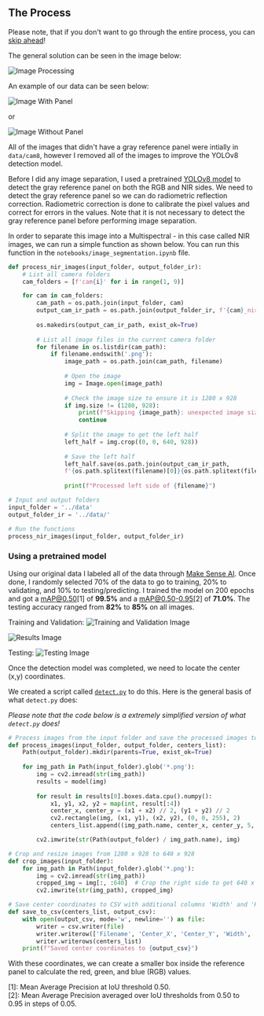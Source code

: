 ## The Process

Please note, that if you don't want to go through the entire process, you can [skip ahead](/README.md)!

The general solution can be seen in the image below:

![](/assets/image_processing.png "Image Processing")

An example of our data can be seen below:

![Image With Panel](/assets/image_with_panel.png)

or

![Image Without Panel](/assets/image_without_panel.png)

All of the images that didn't have a gray reference panel were intially in `data/cam8`, however I removed all of the images to improve the YOLOv8 detection model.

Before I did any image separation, I used a pretrained [YOLOv8 model](https://github.com/ultralytics/ultralytics) to detect the gray reference panel on both the RGB and NIR sides. We need to detect the gray reference panel so we can do radiometric reflection correction. Radiometric correction is done to calibrate the pixel values and correct for errors in the values. Note that it is not necessary to detect the gray reference panel before performing image separation.

In order to separate this image into a Multispectral - in this case called NIR images, we can run a simple function as shown below. You can run this function in the `notebooks/image_segmentation.ipynb` file.

``` python
def process_nir_images(input_folder, output_folder_ir):
    # List all camera folders
    cam_folders = [f'cam{i}' for i in range(1, 9)]

    for cam in cam_folders:
        cam_path = os.path.join(input_folder, cam)
        output_cam_ir_path = os.path.join(output_folder_ir, f'{cam}_nir')
        
        os.makedirs(output_cam_ir_path, exist_ok=True)
        
        # List all image files in the current camera folder
        for filename in os.listdir(cam_path):
            if filename.endswith('.png'):
                image_path = os.path.join(cam_path, filename)
                
                # Open the image
                img = Image.open(image_path)
                
                # Check the image size to ensure it is 1280 x 928
                if img.size != (1280, 928):
                    print(f"Skipping {image_path}: unexpected image size {img.size}")
                    continue
                
                # Split the image to get the left half
                left_half = img.crop((0, 0, 640, 928))
                
                # Save the left half
                left_half.save(os.path.join(output_cam_ir_path, 
                f'{os.path.splitext(filename)[0]}{os.path.splitext(filename)[1]}'))
                
                print(f"Processed left side of {filename}")

# Input and output folders
input_folder = '../data'
output_folder_ir = '../data/'

# Run the functions
process_nir_images(input_folder, output_folder_ir)
```

### Using a pretrained model

Using our original data I labeled all of the data through [Make Sense AI](https://www.makesense.ai/). Once done, I randomly selected 70% of the data to go to training, 20% to validating, and 10% to testing/predicting.
I trained the model on 200 epochs and got a mAP@0.50[1] of **99.5%** and a mAP@0.50-0.95[2] of **71.0%**. The testing accuracy ranged from **82%** to **85%** on all images.

Training and Validation:
![Training and Validation Image](/assets/panel/val/PR_curve.png)

![Results Image](/assets/panel/val/results.png)

Testing:
![Testing Image](/assets/panel/predict/cam8.png)

Once the detection model was completed, we need to locate the center (x,y) coordinates.

We created a script called [`detect.py`](model/panel/detect.py) to do this. Here is the general basis of what `detect.py` does:

*Please note that the code below is a extremely simplified version of what `detect.py` does!*

```python
# Process images from the input folder and save the processed images to the output folder
def process_images(input_folder, output_folder, centers_list):
    Path(output_folder).mkdir(parents=True, exist_ok=True)
    
    for img_path in Path(input_folder).glob('*.png'):
        img = cv2.imread(str(img_path))
        results = model(img)
        
        for result in results[0].boxes.data.cpu().numpy():
            x1, y1, x2, y2 = map(int, result[:4])
            center_x, center_y = (x1 + x2) // 2, (y1 + y2) // 2
            cv2.rectangle(img, (x1, y1), (x2, y2), (0, 0, 255), 2)
            centers_list.append((img_path.name, center_x, center_y, 5, 5))

        cv2.imwrite(str(Path(output_folder) / img_path.name), img)

# Crop and resize images from 1280 x 928 to 640 x 928
def crop_images(input_folder):
    for img_path in Path(input_folder).glob('*.png'):
        img = cv2.imread(str(img_path))
        cropped_img = img[:, :640]  # Crop the right side to get 640 x 928
        cv2.imwrite(str(img_path), cropped_img)

# Save center coordinates to CSV with additional columns 'Width' and 'Height'
def save_to_csv(centers_list, output_csv):
    with open(output_csv, mode='w', newline='') as file:
        writer = csv.writer(file)
        writer.writerow(['Filename', 'Center_X', 'Center_Y', 'Width', 'Height'])
        writer.writerows(centers_list)
    print(f"Saved center coordinates to {output_csv}")
```

With these coordinates, we can create a smaller box inside the reference panel to calculate the red, green, and blue (RGB) values.







[1]: Mean Average Precision at IoU threshold 0.50.  
[2]: Mean Average Precision averaged over IoU thresholds from 0.50 to 0.95 in steps of 0.05.